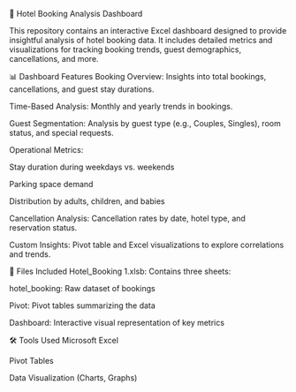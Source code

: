 🏨 Hotel Booking Analysis Dashboard   

This repository contains an interactive Excel dashboard designed to provide insightful analysis of hotel booking data. It includes detailed metrics and visualizations for tracking booking trends, guest demographics, cancellations, and more.

📊 Dashboard Features
Booking Overview: Insights into total bookings, cancellations, and guest stay durations.

Time-Based Analysis: Monthly and yearly trends in bookings.

Guest Segmentation: Analysis by guest type (e.g., Couples, Singles), room status, and special requests.

Operational Metrics:

Stay duration during weekdays vs. weekends

Parking space demand

Distribution by adults, children, and babies

Cancellation Analysis: Cancellation rates by date, hotel type, and reservation status.

Custom Insights: Pivot table and Excel visualizations to explore correlations and trends.

📁 Files Included
Hotel_Booking 1.xlsb: Contains three sheets:

hotel_booking: Raw dataset of bookings

Pivot: Pivot tables summarizing the data

Dashboard: Interactive visual representation of key metrics

🛠 Tools Used
Microsoft Excel 

Pivot Tables

Data Visualization (Charts, Graphs)
